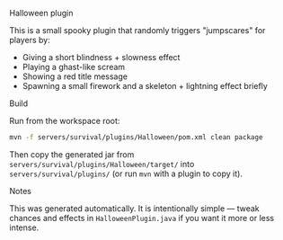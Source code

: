 Halloween plugin

This is a small spooky plugin that randomly triggers "jumpscares" for players by:

- Giving a short blindness + slowness effect
- Playing a ghast-like scream
- Showing a red title message
- Spawning a small firework and a skeleton + lightning effect briefly

Build

Run from the workspace root:

```bash
mvn -f servers/survival/plugins/Halloween/pom.xml clean package
```

Then copy the generated jar from `servers/survival/plugins/Halloween/target/` into `servers/survival/plugins/` (or run `mvn` with a plugin to copy it).

Notes

This was generated automatically. It is intentionally simple — tweak chances and effects in `HalloweenPlugin.java` if you want it more or less intense.

